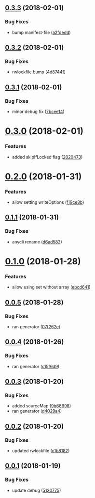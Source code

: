 <a name="0.3.3"></a>
## [0.3.3](https://github.com/anycli/manifest-file/compare/4d8744f6e78da25c9fd2dde02ad2df1fa568db35...v0.3.3) (2018-02-01)


### Bug Fixes

* bump manifest-file ([a2fdedd](https://github.com/anycli/manifest-file/commit/a2fdedd))

<a name="0.3.2"></a>
## [0.3.2](https://github.com/anycli/manifest-file/compare/7bcee14602192d404e5b0c62aa29736a295259da...v0.3.2) (2018-02-01)


### Bug Fixes

* rwlockfile bump ([4d8744f](https://github.com/anycli/manifest-file/commit/4d8744f))

<a name="0.3.1"></a>
## [0.3.1](https://github.com/anycli/manifest-file/compare/20204731e436e69b5c9aec976eb357961318c931...v0.3.1) (2018-02-01)


### Bug Fixes

* minor debug fix ([7bcee14](https://github.com/anycli/manifest-file/commit/7bcee14))

<a name="0.3.0"></a>
# [0.3.0](https://github.com/anycli/manifest-file/compare/f19ce8bc177cea37bbb5c18fdbe22863c5683111...v0.3.0) (2018-02-01)


### Features

* added skipIfLocked flag ([2020473](https://github.com/anycli/manifest-file/commit/2020473))

<a name="0.2.0"></a>
# [0.2.0](https://github.com/anycli/manifest-file/compare/d6ad582c5eb3c196374e1ba198d650bca6dece0b...v0.2.0) (2018-01-31)


### Features

* allow setting writeOptions ([f19ce8b](https://github.com/anycli/manifest-file/commit/f19ce8b))

<a name="0.1.1"></a>
## [0.1.1](https://github.com/anycli/manifest-file/compare/83f2978a83cde07839df8d38c1ed33e28c8ae182...v0.1.1) (2018-01-31)


### Bug Fixes

* anycli rename ([d6ad582](https://github.com/anycli/manifest-file/commit/d6ad582))

<a name="0.1.0"></a>
# [0.1.0](https://github.com/dxcli/manifest-file/compare/07f262e569f20a2690571de33da88acb46d860c1...v0.1.0) (2018-01-28)


### Features

* allow using set without array ([ebcd641](https://github.com/dxcli/manifest-file/commit/ebcd641))

<a name="0.0.5"></a>
## [0.0.5](https://github.com/dxcli/manifest-file/compare/c15f6d9b4ea814c0e8af9b5a4cc6b02a0518f45c...v0.0.5) (2018-01-28)


### Bug Fixes

* ran generator ([07f262e](https://github.com/dxcli/manifest-file/commit/07f262e))

<a name="0.0.4"></a>
## [0.0.4](https://github.com/dxcli/manifest-file/compare/1481d8e0e6a30a28dc3bd462b50470e919e70036...v0.0.4) (2018-01-26)


### Bug Fixes

* ran generator ([c15f6d9](https://github.com/dxcli/manifest-file/commit/c15f6d9))

<a name="0.0.3"></a>
## [0.0.3](https://github.com/dxcli/manifest-file/compare/c1b818285c654e50ca88b3a1fa3f675c90c8c685...v0.0.3) (2018-01-20)


### Bug Fixes

* added sourceMap ([9b68698](https://github.com/dxcli/manifest-file/commit/9b68698))
* ran generator ([d4029a4](https://github.com/dxcli/manifest-file/commit/d4029a4))

<a name="0.0.2"></a>
## [0.0.2](https://github.com/dxcli/manifest-file/compare/5120775c5e2dd42811e67a5df193bcadd0b3874d...v0.0.2) (2018-01-20)


### Bug Fixes

* updated rwlockfile ([c1b8182](https://github.com/dxcli/manifest-file/commit/c1b8182))

<a name="0.0.1"></a>
## [0.0.1](https://github.com/dxcli/manifest-file/compare/v0.0.0...v0.0.1) (2018-01-19)


### Bug Fixes

* update debug ([5120775](https://github.com/dxcli/manifest-file/commit/5120775))
